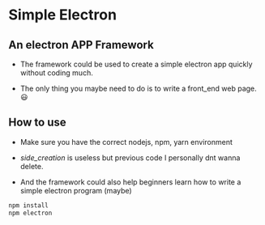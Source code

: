 # Simple Electron

## An electron APP Framework

* The framework could be used to create a simple electron app quickly without coding much.

* The only thing you maybe need to do is to write a front_end web page. 😃

## How to use

* Make sure you have the correct nodejs, npm, yarn environment

* *side_creation* is  useless but previous code I personally dnt wanna delete.

* And the framework could also help beginners learn how to write a simple electron program (maybe)

```cmd
npm install
npm electron
```
